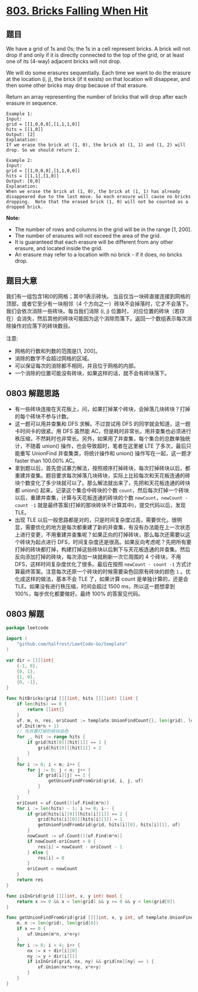 # [803. Bricks Falling When Hit](https://leetcode.com/problems/bricks-falling-when-hit/)


## 题目

We have a grid of 1s and 0s; the 1s in a cell represent bricks. A brick will not drop if and only if it is directly connected to the top of the grid, or at least one of its (4-way) adjacent bricks will not drop.

We will do some erasures sequentially. Each time we want to do the erasure at the location (i, j), the brick (if it exists) on that location will disappear, and then some other bricks may drop because of that erasure.

Return an array representing the number of bricks that will drop after each erasure in sequence.

    Example 1:
    Input: 
    grid = [[1,0,0,0],[1,1,1,0]]
    hits = [[1,0]]
    Output: [2]
    Explanation: 
    If we erase the brick at (1, 0), the brick at (1, 1) and (1, 2) will drop. So we should return 2.

    Example 2:
    Input: 
    grid = [[1,0,0,0],[1,1,0,0]]
    hits = [[1,1],[1,0]]
    Output: [0,0]
    Explanation: 
    When we erase the brick at (1, 0), the brick at (1, 1) has already disappeared due to the last move. So each erasure will cause no bricks dropping.  Note that the erased brick (1, 0) will not be counted as a dropped brick.

**Note:**

- The number of rows and columns in the grid will be in the range [1, 200].
- The number of erasures will not exceed the area of the grid.
- It is guaranteed that each erasure will be different from any other erasure, and located inside the grid.
- An erasure may refer to a location with no brick - if it does, no bricks drop.


## 题目大意

我们有一组包含1和0的网格；其中1表示砖块。 当且仅当一块砖直接连接到网格的顶部，或者它至少有一块相邻（4 个方向之一）砖块不会掉落时，它才不会落下。我们会依次消除一些砖块。每当我们消除 (i, j) 位置时， 对应位置的砖块（若存在）会消失，然后其他的砖块可能因为这个消除而落下。返回一个数组表示每次消除操作对应落下的砖块数目。


注意:

- 网格的行数和列数的范围是[1, 200]。
- 消除的数字不会超过网格的区域。
- 可以保证每次的消除都不相同，并且位于网格的内部。
- 一个消除的位置可能没有砖块，如果这样的话，就不会有砖块落下。



## 0803 解题思路


- 有一些砖块连接在天花板上，问，如果打掉某个砖块，会掉落几块砖块？打掉的每个砖块不参与计数。
- 这一题可以用并查集和 DFS 求解。不过尝试用 DFS 的同学就会知道，这一题卡时间卡的很紧。用 DFS 虽然能 AC，但是耗时非常长。用并查集也必须进行秩压缩，不然耗时也非常长。另外，如果用了并查集，每个集合的总数单独统计，不随着 union() 操作，也会导致超时，笔者在这里被 LTE 了多次，最后只能重写 UnionFind 并查集类，将统计操作和 union() 操作写在一起，这一题才 faster than 100.00% AC。
- 拿到题以后，首先尝试暴力解法，按照顺序打掉砖块，每次打掉砖块以后，都重建并查集。题目要求每次掉落几块砖块，实际上比较每次和天花板连通的砖块个数变化了多少块就可以了。那么解法就出来了，先把和天花板连通的砖块都 union() 起来，记录这个集合中砖块的个数 `count`，然后每次打掉一个砖块以后，重建并查集，计算与天花板连通的砖块的个数 `newCount`，`newCount - count -1` 就是最终答案(打掉的那块砖块不计算其中)，提交代码以后，发现 TLE。
- 出现 TLE 以后一般思路都是对的，只是时间复杂度过高，需要优化。很明显，需要优化的地方是每次都重建了新的并查集，有没有办法能在上一次状态上进行变更，不用重建并查集呢？如果正向的打掉砖块，那么每次还需要以这个砖块为起点进行 DFS，时间复杂度还是很高。如果反向考虑呢？先把所有要打掉的砖块都打掉，构建打掉这些砖块以后剩下与天花板连通的并查集。然后反向添加打掉的砖块，每次添加一块就刷新一次它周围的 4 个砖块，不用 DFS，这样时间复杂度优化了很多。最后在按照 `newCount - count -1` 方式计算最终答案。注意每次还原一个砖块的时候需要染色回原有砖块的颜色 `1` 。优化成这样的做法，基本不会 TLE 了，如果计算 count 是单独计算的，还是会 TLE。如果没有进行秩压缩，时间会超过 1500 ms，所以这一题想拿到 100%，每步优化都要做好。最终 100% 的答案见代码。

## 0803 解题

```go
package leetcode

import (
	"github.com/halfrost/LeetCode-Go/template"
)

var dir = [][]int{
	{-1, 0},
	{0, 1},
	{1, 0},
	{0, -1},
}

func hitBricks(grid [][]int, hits [][]int) []int {
	if len(hits) == 0 {
		return []int{}
	}
	uf, m, n, res, oriCount := template.UnionFindCount{}, len(grid), len(grid[0]), make([]int, len(hits)), 0
	uf.Init(m*n + 1)
	// 先将要打掉的砖块染色
	for _, hit := range hits {
		if grid[hit[0]][hit[1]] == 1 {
			grid[hit[0]][hit[1]] = 2
		}
	}
	for i := 0; i < m; i++ {
		for j := 0; j < n; j++ {
			if grid[i][j] == 1 {
				getUnionFindFromGrid(grid, i, j, uf)
			}
		}
	}
	oriCount = uf.Count()[uf.Find(m*n)]
	for i := len(hits) - 1; i >= 0; i-- {
		if grid[hits[i][0]][hits[i][1]] == 2 {
			grid[hits[i][0]][hits[i][1]] = 1
			getUnionFindFromGrid(grid, hits[i][0], hits[i][1], uf)
		}
		nowCount := uf.Count()[uf.Find(m*n)]
		if nowCount-oriCount > 0 {
			res[i] = nowCount - oriCount - 1
		} else {
			res[i] = 0
		}
		oriCount = nowCount
	}
	return res
}

func isInGrid(grid [][]int, x, y int) bool {
	return x >= 0 && x < len(grid) && y >= 0 && y < len(grid[0])
}

func getUnionFindFromGrid(grid [][]int, x, y int, uf template.UnionFindCount) {
	m, n := len(grid), len(grid[0])
	if x == 0 {
		uf.Union(m*n, x*n+y)
	}
	for i := 0; i < 4; i++ {
		nx := x + dir[i][0]
		ny := y + dir[i][1]
		if isInGrid(grid, nx, ny) && grid[nx][ny] == 1 {
			uf.Union(nx*n+ny, x*n+y)
		}
	}
}

```